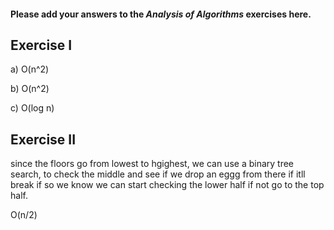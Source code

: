 #### Please add your answers to the ***Analysis of  Algorithms*** exercises here.

## Exercise I

a) O(n^2)


b) O(n^2)


c) O(log n)

## Exercise II
since the floors go from lowest to hgighest, we can use a binary tree search, to check the middle and see if we drop an eggg from there if itll break if so we know we can start checking the lower half if not go to the top half.


O(n/2)

